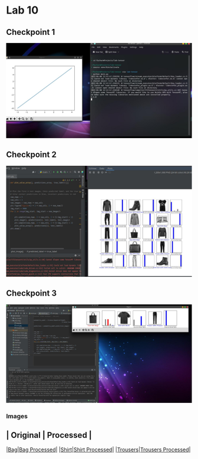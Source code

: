 # Lab 10

## Checkpoint 1

![Checkpoint1 image](01-tensor-basic.jpg)

## Checkpoint 2

![C2](02-check2-9000.jpg)

## Checkpoint 3

![C3](03-curate-result.jpg)

### Images
| Original | Processed |
----------------------
|[Bag](bag.jpg)|[Bag Processed](proc-img/bag.jpg)|
|[Shirt](shirt.jpg)|[Shirt Processed](proc-img/shirt.jpg)|
|[Trousers](trousers.jpg)|[Trousers Processed](proc-img/trousers.jpg)|
